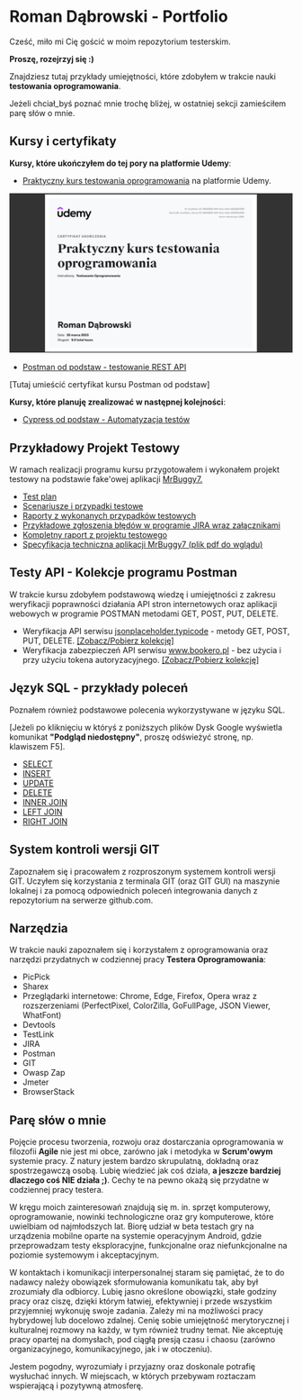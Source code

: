 # Roman Dąbrowski - Portfolio
Cześć, miło mi Cię gościć w moim repozytorium testerskim.

<b>Proszę, rozejrzyj się :)</b>

Znajdziesz tutaj przykłady umiejętności, które zdobyłem w trakcie nauki <b>testowania oprogramowania</b>.

Jeżeli chciał_byś poznać mnie trochę bliżej, w ostatniej sekcji zamieściłem parę słów o mnie.

## Kursy i certyfikaty

<b>Kursy, które ukończyłem do tej pory na platformie Udemy</b>:

* <a href="https://www.udemy.com/course/praktyczny-kurs-testowania-oprogramowania/?kw=praktyczny+kurs+testowania&src=sac">Praktyczny kurs testowania oprogramowania</a> na platformie Udemy.

<img src="https://github.com/RomanDabrowski89/Resources/blob/0f9ade2bfed078ff73d2859c90eab205106e00d3/Certyfikat%20-%20Kurs%20Testowania%20Oprogramowania.png" alt="Certyfikat - Kurs Testowania Oprogramowania">

* <a href="https://www.udemy.com/course/postman-od-podstaw-testowanie-rest-api/">Postman od podstaw - testowanie REST API</a>

[Tutaj umieścić certyfikat kursu Postman od podstaw]

<b>Kursy, które planuję zrealizować w następnej kolejności</b>:

* <a href="https://www.udemy.com/course/cypress-od-podstaw/">Cypress od podstaw - Automatyzacja testów</a>

## Przykładowy Projekt Testowy
W ramach realizacji programu kursu przygotowałem i wykonałem projekt testowy na podstawie fake'owej aplikacji <a href="http://mrbuggy.pl">MrBuggy7.</a>
* <a href="https://drive.google.com/file/d/1F8cVhVNzivPFOdul-0ywY8smMRN-5tbj/view?usp=sharing">Test plan</a>
* <a href="https://drive.google.com/file/d/1s6FLIm-qnVOHwwOILyjjbiUEVJmABQfi/view?usp=sharing">Scenariusze i przypadki testowe</a>
* <a href="https://drive.google.com/drive/folders/1y3APODqmUxKS-DIqTkJtHAdyJ3WuCIy-?usp=sharing">Raporty z wykonanych przypadków testowych</a>
* <a href="https://drive.google.com/drive/folders/14_-K_8wi1qG5-IP2dDzeBs5KOgVLuJrT?usp=sharing">Przykładowe zgłoszenia błędów w programie JIRA wraz załącznikami</a>
* <a href="https://drive.google.com/file/d/1X5IhUIyv0ekTOy7wzKzU5C1FsyeEck_K/view?usp=sharing">Kompletny raport z projektu testowego</a>
* <a href="https://drive.google.com/file/d/1L691Ou5MtI0tLph0aR7kJzXtMXUG_VbT/view?usp=sharing">Specyfikacja techniczna aplikacji MrBuggy7 (plik pdf do wglądu)</a>
## Testy API - Kolekcje programu Postman
W trakcie kursu zdobyłem podstawową wiedzę i umiejętności z zakresu weryfikacji poprawności działania API stron internetowych oraz aplikacji webowych w programie POSTMAN metodami GET, POST, PUT, DELETE.
* Weryfikacja API serwisu <a href="https://jsonplaceholder.typicode.com">jsonplaceholder.typicode</a> - metody GET, POST, PUT, DELETE. <a href="https://drive.google.com/drive/folders/1QtVP0PGMgkOhYldpvlG_VDEP2dTR7gns?usp=sharing">[Zobacz/Pobierz kolekcję]</a>
* Weryfikacja zabezpieczeń API serwisu www.bookero.pl - bez użycia i przy użyciu tokena autoryzacyjnego. <a href="https://drive.google.com/drive/folders/1m2X0TPX91TE3ITOPMf21DSQIdTR8NC6Y?usp=sharing">[Zobacz/Pobierz kolekcję]</a>
## Język SQL - przykłady poleceń
Poznałem również podstawowe polecenia wykorzystywane w języku SQL.

[Jeżeli po kliknięciu w któryś z poniższych plików Dysk Google wyświetla komunikat <b>"Podgląd niedostępny"</b>, proszę odświeżyć stronę, np. klawiszem F5].
* <a href="https://drive.google.com/drive/folders/1k9RvWRgV-NecmNqAZr5nGUCgi8xf1F36?usp=sharing">SELECT</a>
* <a href="https://drive.google.com/drive/folders/1vxCQLkX9v1hNSGJGEsf1xZKTkKXALCO7?usp=sharing">INSERT</a>
* <a href="https://drive.google.com/drive/folders/1QgzH_fCcGW_zX-1kg0w3YrrrDmwbllCh?usp=sharing">UPDATE</a>
* <a href="https://drive.google.com/drive/folders/11hlbF4pKjT4UxfabQap6mIHOTzbGGx3B?usp=sharing">DELETE</a>
* <a href="https://drive.google.com/drive/folders/1yOBUHk2ALxw3GHf7lge89a_ZwEUZwQYW?usp=sharing">INNER JOIN</a>
* <a href="https://drive.google.com/file/d/1tymCcd0n7uee9DUG-Kmy65nuS8vPSF79/view?usp=sharing">LEFT JOIN</a>
* <a href="https://drive.google.com/file/d/1sDHbuJc2cDP-nmeH5av_QCQ1bc25j5QJ/view?usp=sharing">RIGHT JOIN</a>
## System kontroli wersji GIT
Zapoznałem się i pracowałem z rozproszonym systemem kontroli wersji GIT. Uczyłem się korzystania z terminala GIT (oraz GIT GUI) na maszynie lokalnej i za pomocą odpowiednich poleceń integrowania danych z repozytorium na serwerze github.com.
## Narzędzia
W trakcie nauki zapoznałem się i korzystałem z oprogramowania oraz narzędzi przydatnych w codziennej pracy <b>Testera Oprogramowania</b>:
* PicPick
* Sharex
* Przeglądarki internetowe: Chrome, Edge, Firefox, Opera wraz z rozszerzeniami (PerfectPixel, ColorZilla, GoFullPage, JSON Viewer, WhatFont)
* Devtools
* TestLink
* JIRA
* Postman
* GIT
* Owasp Zap
* Jmeter
* BrowserStack
## Parę słów o mnie
Pojęcie procesu tworzenia, rozwoju oraz dostarczania oprogramowania w filozofii <b>Agile</b> nie jest mi obce, zarówno jak i metodyka w <b>Scrum'owym</b> systemie pracy.
Z natury jestem bardzo skrupulatną, dokładną oraz spostrzegawczą osobą. Lubię wiedzieć jak coś działa, <b>a jeszcze bardziej dlaczego coś NIE działa ;)</b>. Cechy te na pewno okażą się przydatne w codziennej pracy testera.

W kręgu moich zainteresowań znajdują się m. in. sprzęt komputerowy, oprogramowanie, nowinki technologiczne oraz gry komputerowe, które uwielbiam od najmłodszych lat. Biorę udział w beta testach gry na urządzenia mobilne oparte na systemie operacyjnym Android, gdzie przeprowadzam testy eksploracyjne, funkcjonalne oraz niefunkcjonalne na poziomie systemowym i akceptacyjnym.

W kontaktach i komunikacji interpersonalnej staram się pamiętać, że to do nadawcy należy obowiązek sformułowania komunikatu tak, aby był zrozumiały dla odbiorcy. Lubię jasno określone obowiązki, stałe godziny pracy oraz ciszę, dzięki którym łatwiej, efektywniej i przede wszystkim przyjemniej wykonuję swoje zadania. Zależy mi na możliwości pracy hybrydowej lub docelowo zdalnej. Cenię sobie umiejętność merytorycznej i kulturalnej rozmowy na każdy, w tym również trudny temat. Nie akceptuję pracy opartej na domysłach, pod ciągłą presją czasu i chaosu (zarówno organizacyjnego, komunikacyjnego, jak i w otoczeniu).

Jestem pogodny, wyrozumiały i przyjazny oraz doskonale potrafię wysłuchać innych. W miejscach, w których przebywam roztaczam wspierającą i pozytywną atmosferę.

